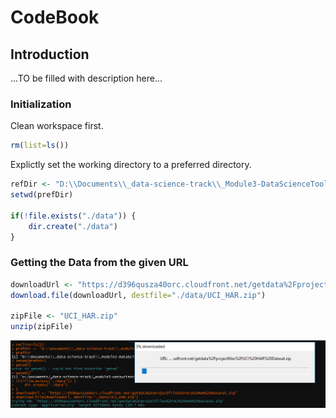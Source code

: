 # CodeBook
## Introduction
...TO be filled with description here...

### Initialization
Clean workspace first.
```R
rm(list=ls())
```

Explictly set the working directory to a preferred directory.
```R
refDir <- "D:\\Documents\\_data-science-track\\_Module3-DataScienceToolbox\\Week4\\peer-graded-assignment"
setwd(prefDir)

if(!file.exists("./data")) {
	dir.create("./data")
}
```

### Getting the Data from the given URL
```R
downloadUrl <- "https://d396qusza40orc.cloudfront.net/getdata%2Fprojectfiles%2FUCI%20HAR%20Dataset.zip"
download.file(downloadUrl, destfile="./data/UCI_HAR.zip")

zipFile <- "UCI_HAR.zip"
unzip(zipFile)
```
![Downloading Zipfile in RStudio](https://github.com/coolnumber9/datasciencecoursera/blob/master/Getting_and_Cleaning_Data/images/Week4-downloadZipFile.png)